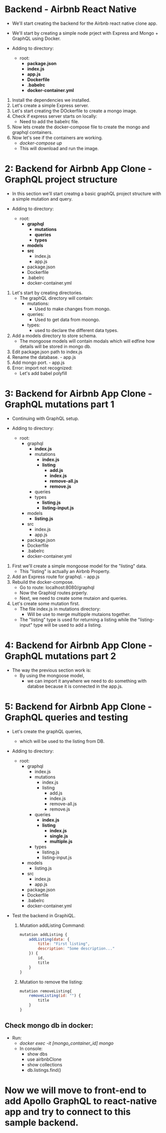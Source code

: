 # Backend - Airbnb React Native
- We'll start creating the backend for the Airbnb react native clone app.
- We'll start by creating a simple node prject with Express and Mongo + GraphQL using Docker.

- Adding to directory:
    - root:
        - **package.json**
        - **index.js**
        - **app.js**
        - **Dockerfile**
        - **.babelrc**
        - **docker-container.yml**

1. Install the dependencies we installed.
1. Let's create a simple Express server.
1. Let's start creating the DOckerfile to create a mongo image.
1. Check if express server starts on locally:
    - Need to add the babelrc file.
1. Now lets create the docker-compose file to create the mongo and graphql containers.
1. Now let's see if the containers are working.
    - *docker-compose up*
    - This will download and run the image.

# 2: Backend for Airbnb App Clone - GraphQL project structure
- In this section we'll start creatng a basic graphQL project structure with a simple mutation and query.

- Adding to directory:
    - root:
        - **graphql**
            - **mutations**
            - **queries**
            - **types**
        - **models**
        - **src**
            - index.js
            - app.js
        - package.json
        - Dockerfile
        - .babelrc
        - docker-container.yml

1. Let's start by creating directories.
    - The graphQL directory will contain:
        - mutations:
            - Used to make changes from mongo.
        - queries:
            - Used to get data from moongo.
        - types:
            - used to declare the different data types.
1. Add a models directory to store schema.
    - The mongoose models will contain modals which will edfine how details will be stored in mongo db.
1. Edit package.json path to index.js
1. Rename the database. - app.js
1. Add mongo port. - app.js
1. Error: import not recognized:
    - Let's add babel polyfill

# 3: Backend for Airbnb App Clone - GraphQL mutations part 1
- Continuing with GraphQL setup.

- Adding to directory:
    - root:
        - graphql
            - **index.js**
            - mutations
                - **index.js**
                - **listing**
                    - **add.js**
                    - **index.js**
                    - **remove-all.js**
                    - **remove.js**
            - queries
            - types
                - **listing.js**
                - **listing-input.js**
        - models
            - **listing.js**
        - src
            - index.js
            - app.js
        - package.json
        - Dockerfile
        - .babelrc
        - docker-container.yml

1. First we'll create a simple mongoose model for the "listing" data.
    - This "listing" is actually an Airbnb Property.
1. Add an Express route for graphql. - app.js
1. Rebuild the docker-compose.
    - Go to route: localhost:8080/graphql
    - Now the Graphiql routes prperly.
    - Next, we need to create some mutaion and queries.
1. Let's create some mutation first.
    - The file index.js in mutations directory:
        - Will be use to merge multipple mutaions together.
    - The "listing" type is used for returning a listing while the "listing-input" type will be used to add a listing.

# 4: Backend for Airbnb App Clone - GraphQL mutations part 2
- The way the previous section work is:
    - By using the mongoose model,
        - we can import it anywhere we need to do something with databse because it is connected in the app.js.

# 5: Backend for Airbnb App Clone - GraphQL queries and testing
- Let's create the graphQL queries,
    - which will be used to the listing from DB.

- Adding to directory:
    - root:
        - graphql
            - index.js
            - mutations
                - index.js
                - listing
                    - add.js
                    - index.js
                    - remove-all.js
                    - remove.js
            - queries
                - **index.js**
                - **listing**
                    - **index.js**
                    - **single.js**
                    - **multiple.js**
            - types
                - listing.js
                - listing-input.js
        - models
            - listing.js
        - src
            - index.js
            - app.js
        - package.json
        - Dockerfile
        - .babelrc
        - docker-container.yml

- Test the backend in GraphiQL.
    1. Mutation addListing Command:
        ```javascript
        mutation addListing {
            addListing(data: {
                title: "First listing",
                description: "Some description..."
            }) {
                id,
                title
            }
        }
        ```
    2. Mutation to remove the listing:
        ```javascript
        mutation removeListing{
            removeListing(id: "") {
                title
            }
        }
        ```

## Check mongo db in docker:
- Run:
    - *docker exec -it [mongo_container_id] mongo*
    - In console:
        - show dbs
        - use airbnbClone
        - show collections
        - db.listings.find()

# Now we will move to front-end to add Apollo GraphQL to react-native app and try to connect to this sample backend.